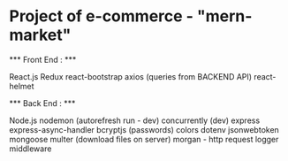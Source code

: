 # Project of e-commerce - "mern-market"

*** Front End : ***

React.js
Redux
react-bootstrap
axios (queries from BACKEND API)
react-helmet

*** Back End : ***

Node.js
nodemon (autorefresh run - dev)
concurrently (dev)
express
express-async-handler
bcryptjs (passwords) 
colors
dotenv
jsonwebtoken
mongoose
multer (download files on server)
morgan - http request logger middleware
